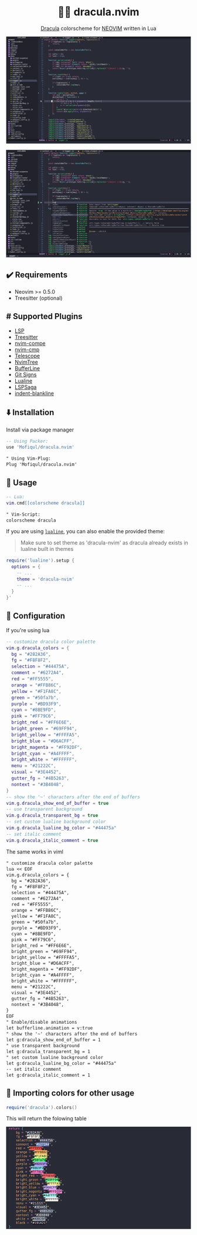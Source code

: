 <h1 align="center" >🧛‍♂️ dracula.nvim</h1>

<p align="center"><a href="https://draculatheme.com/">Dracula</a> colorscheme for <a href="https://neovim.io/">NEOVIM</a> written in Lua</p>

![TypeScript and NvimTree](./assets/1.png)

![Lua](./assets/2.png)

## ✔️ Requirements

- Neovim >= 0.5.0
- Treesitter (optional)

## #️ Supported Plugins

- [LSP](https://github.com/neovim/nvim-lspconfig)
- [Treesitter](https://github.com/nvim-treesitter/nvim-treesitter)
- [nvim-compe](https://github.com/hrsh7th/nvim-compe)
- [nvim-cmp](https://github.com/hrsh7th/nvim-cmp)
- [Telescope](https://github.com/nvim-telescope/telescope.nvim)
- [NvimTree](https://github.com/kyazdani42/nvim-tree.lua)
- [BufferLine](https://github.com/akinsho/nvim-bufferline.lua)
- [Git Signs](https://github.com/lewis6991/gitsigns.nvim)
- [Lualine](https://github.com/hoob3rt/lualine.nvim)
- [LSPSaga](https://github.com/glepnir/lspsaga.nvim)
- [indent-blankline](https://github.com/lukas-reineke/indent-blankline.nvim)

## ⬇️ Installation

Install via package manager

```lua
-- Using Packer:
use 'Mofiqul/dracula.nvim'
```

```vim
" Using Vim-Plug:
Plug 'Mofiqul/dracula.nvim'
```

## 🚀 Usage

```lua
-- Lua:
vim.cmd[[colorscheme dracula]]
```

```vim
" Vim-Script:
colorscheme dracula
```

If you are using [`lualine`](https://github.com/hoob3rt/lualine.nvim), you can also enable the provided theme:

> Make sure to set theme as 'dracula-nvim' as dracula already exists in lualine built in themes

```lua
require('lualine').setup {
  options = {
    -- ...
    theme = 'dracula-nvim'
    -- ...
  }
}'
```

## 🔧 Configuration

If you're using lua

```lua
-- customize dracula color palette
vim.g.dracula_colors = {
  bg = "#282A36",
  fg = "#F8F8F2",
  selection = "#44475A",
  comment = "#6272A4",
  red = "#FF5555",
  orange = "#FFB86C",
  yellow = "#F1FA8C",
  green = "#50fa7b",
  purple = "#BD93F9",
  cyan = "#8BE9FD",
  pink = "#FF79C6",
  bright_red = "#FF6E6E",
  bright_green = "#69FF94",
  bright_yellow = "#FFFFA5",
  bright_blue = "#D6ACFF",
  bright_magenta = "#FF92DF",
  bright_cyan = "#A4FFFF",
  bright_white = "#FFFFFF",
  menu = "#21222C",
  visual = "#3E4452",
  gutter_fg = "#4B5263",
  nontext = "#3B4048",
}
-- show the '~' characters after the end of buffers
vim.g.dracula_show_end_of_buffer = true
-- use transparent background
vim.g.dracula_transparent_bg = true
-- set custom lualine background color
vim.g.dracula_lualine_bg_color = "#44475a"
-- set italic comment
vim.g.dracula_italic_comment = true
```

The same works in viml

```vim
" customize dracula color palette
lua << EOF
vim.g.dracula_colors = {
  bg = "#282A36",
  fg = "#F8F8F2",
  selection = "#44475A",
  comment = "#6272A4",
  red = "#FF5555",
  orange = "#FFB86C",
  yellow = "#F1FA8C",
  green = "#50fa7b",
  purple = "#BD93F9",
  cyan = "#8BE9FD",
  pink = "#FF79C6",
  bright_red = "#FF6E6E",
  bright_green = "#69FF94",
  bright_yellow = "#FFFFA5",
  bright_blue = "#D6ACFF",
  bright_magenta = "#FF92DF",
  bright_cyan = "#A4FFFF",
  bright_white = "#FFFFFF",
  menu = "#21222C",
  visual = "#3E4452",
  gutter_fg = "#4B5263",
  nontext = "#3B4048",
}
EOF
" Enable/disable animations
let bufferline.animation = v:true
" show the '~' characters after the end of buffers
let g:dracula_show_end_of_buffer = 1
" use transparent background
let g:dracula_transparent_bg = 1
" set custom lualine background color
let g:dracula_lualine_bg_color = "#44475a"
-- set italic comment
let g:dracula_italic_comment = 1
```

## 🎨 Importing colors for other usage

```lua
require('dracula').colors()
```

This will return the folowing table

![colors](./assets/colors.png)
